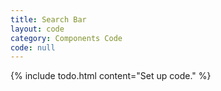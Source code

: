 ```yaml
---
title: Search Bar
layout: code
category: Components Code
code: null
---
```


{% include todo.html content="Set up code." %}
